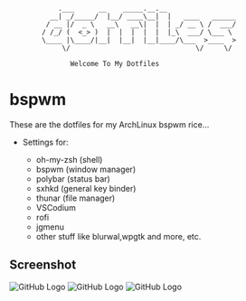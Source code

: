 			    .___      __    _____.__.__                 
			  __| _/_____/  |__/ ____\__|  |   ____   ______
			 / __ |/  _ \   __\   __\|  |  | _/ __ \ /  ___/
			/ /_/ (  <_> )  |  |  |  |  |  |_\  ___/ \___ \ 
			\____ |\____/|__|  |__|  |__|____/\___  >____  >
			     \/                               \/     \/ 

				   Welcome To My Dotfiles




# bspwm


These are the dotfiles for my ArchLinux bspwm rice...

- Settings for:
	
	- oh-my-zsh (shell)
	- bspwm (window manager)
	- polybar (status bar)
	- sxhkd (general key binder)
	- thunar (file manager)
	- VSCodium
	- rofi
	- jgmenu
	- other stuff like blurwal,wpgtk and more, etc.
	
Screenshot
----------
	
![GitHub Logo](https://i.imgur.com/mZokit5.png)
![GitHub Logo](https://i.imgur.com/gxpSYB0.png)
![GitHub Logo](https://i.imgur.com/NUOOlrw.png)
